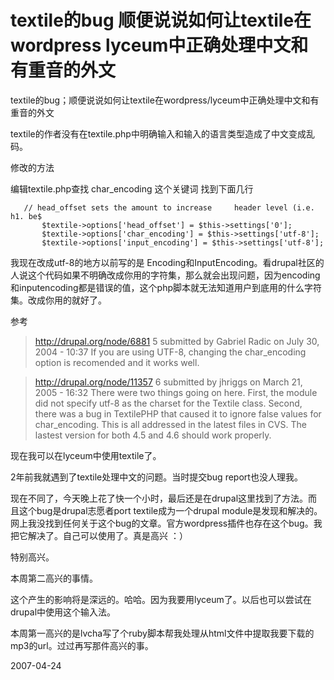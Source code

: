 # textile的bug 顺便说说如何让textile在wordpress lyceum中正确处理中文和有重音的外文

textile的bug；顺便说说如何让textile在wordpress/lyceum中正确处理中文和有重音的外文

textile的作者没有在textile.php中明确输入和输入的语言类型造成了中文变成乱码。

修改的方法

编辑textile.php查找 char_encoding 这个关键词
找到下面几行

       // head_offset sets the amount to increase     header level (i.e. h1. be$
           $textile->options['head_offset'] = $this->settings['0'];
           $textile->options['char_encoding'] = $this->settings['utf-8'];
           $textile->options['input_encoding'] = $this->settings['utf-8'];

我现在改成utf-8的地方以前写的是 Encoding和InputEncoding。看drupal社区的人说这个代码如果不明确改成你用的字符集，那么就会出现问题，因为encoding和inputencoding都是错误的值，这个php脚本就无法知道用户到底用的什么字符集。改成你用的就好了。

参考

>http://drupal.org/node/6881
>5 submitted by Gabriel Radic on July 30, 2004 - 10:37
>If you are using UTF-8, changing the char_encoding option is recomended and it works well.

> http://drupal.org/node/11357
>6 submitted by jhriggs on March 21, 2005 - 16:32
>There were two things going on here. First, the module did not specify utf-8 as the charset for the Textile class. Second, there was a bug in TextilePHP that caused it to ignore false values for char_encoding. This is all addressed in the latest files in CVS. The lastest version for both 4.5 and 4.6 should work properly.

现在我可以在lyceum中使用textile了。

2年前我就遇到了textile处理中文的问题。当时提交bug report也没人理我。

现在不同了，今天晚上花了快一个小时，最后还是在drupal这里找到了方法。而且这个bug是drupal志愿者port textile成为一个drupal module是发现和解决的。网上我没找到任何关于这个bug的文章。官方wordpress插件也存在这个bug。我把它解决了。自己可以使用了。真是高兴 ：） 

特别高兴。

本周第二高兴的事情。

这个产生的影响将是深远的。哈哈。因为我要用lyceum了。以后也可以尝试在drupal中使用这个输入法。

本周第一高兴的是lvcha写了个ruby脚本帮我处理从html文件中提取我要下载的mp3的url。过过再写那件高兴的事。

2007-04-24